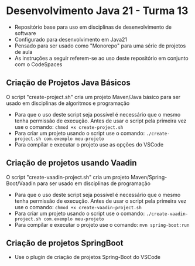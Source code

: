 # Desenvolvimento Java 21 - Turma 13
- Repositório base para uso em disciplinas de desenvolvimento de software
- Configurado para desenvolvimento em Java21 
- Pensado para ser usado como "Monorepo" para uma série de projetos de aula
- As instruções a seguir referem-se ao uso deste repositório em conjunto com o CodeSpaces

## Criação de Projetos Java Básicos
O script "create-project.sh" cria um projeto Maven/Java básico para ser usado em disciplinas de algoritmos e programação
- Para que o uso deste script seja possível é necessário que o mesmo tenha permissão de execução. Antes de usar o script pela primeira vez use o comando: `chmod +x create-project.sh`
- Para criar um projeto usando o script use o comando: `./create-project.sh com.exemplo meu-projeto`
- Para compilar e executar o projeto use as opções do VSCode

## Criação de projetos usando Vaadin
O script "create-vaadin-project.sh" cria um projeto Maven/Spring-Boot/Vaadin para ser usado em disciplinas de programação
- Para que o uso deste script seja possível é necessário que o mesmo tenha permissão de execução. Antes de usar o script pela primeira vez use o comando: `chmod +x create-vaadin-project.sh`
- Para criar um projeto usando o script use o comando: `./create-vaadin-project.sh com.exemplo meu-projeto`
- Para compilar e executar o projeto use o comando: `mvn spring-boot:run`

## Criação de projetos SpringBoot
- Use o plugin de criação de projetos Spring-Boot do VSCode
